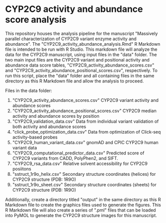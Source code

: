 # CYP2C9 activity and abundance score analysis

This repository houses the analysis pipeline for the manuscript "Massively parallel characterization of CYP2C9 variant enzyme activity and abundance". The "CYP2C9_activity_abundance_analysis.Rmd" R Markdown file is intended to be run with R Studio. This markdown file will analyze the data for the CYP2C9 manuscript, using input files in the "data" folder. The two main input files are the CYP2C9 variant and positional activity and abundance data score tables, "CYP2C9_activity_abundance_scores.csv" and "CYP2C9_activity_abundance_positional_scores.csv", respectively. To run this script, place the "data" folder and all containing files in the same directory as this R Markdown file and allow the analysis to proceed. 

Files in the data folder: 
1. "CYP2C9_activity_abundance_scores.csv" CYP2C9 variant activity and abundance scores
2. "CYP2C9_activity_abundance_positional_scores.csv" CYP2C9 median activity and abundance scores by position
3. "CYP2C9_validation_data.csv" Data from individual variant validation of both activity and abundance scores
4. "click_probe_optimization_data.csv" Data from optimization of Click-seq activity-based probes
5. "CYP2C9_human_variant_data.csv" gnomAD and CPIC CYP2C9 human variant data
6. "CYP2C9_computational_predictor_data.csv" Predicted score of CYP2C9 variants from CADD, PolyPhen2, and SIFT. 
7. "CYP2C9_rsa_data.csv" Relative solvent accessibility for CYP2C9 posiitons
8. "sstruct_1r9o_helix.csv" Secondary structure coordinates (helices) for CYP2C9 structure (PDB: 1R9O)
9. "sstruct_1r9o_sheet.csv" Secondary structure coordinates (sheets) for CYP2C9 structure (PDB: 1R9O)

Additionally, create a directory titled "output" in the same directory as this R Markdown file to create the graphics files used to generate the figures. This R Markdown file will also create a series of ".pml" files that can be loaded into PyMOL to generate the CYP2C9 structure images for this manuscript. 
